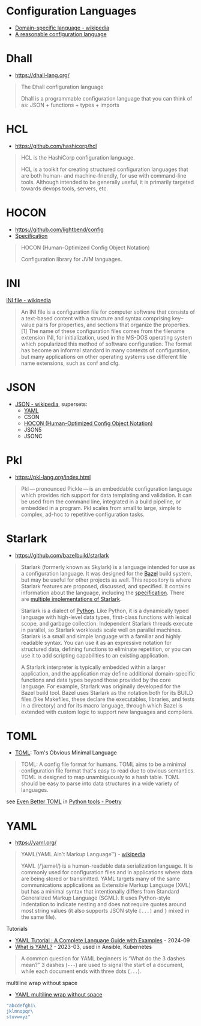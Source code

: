# Configuration Languages
* [Domain-specific language - wikipedia](https://en.wikipedia.org/wiki/Domain-specific_language)
* [A reasonable configuration language](https://news.ycombinator.com/item?id=39250320)



# Dhall
* https://dhall-lang.org/

> The Dhall configuration language
> 
> Dhall is a programmable configuration language that you can think of as: JSON + functions + types + imports

# HCL
* https://github.com/hashicorp/hcl

> HCL is the HashiCorp configuration language.
> 
> HCL is a toolkit for creating structured configuration languages that are both human- and machine-friendly, for use with command-line tools. Although intended to be generally useful, it is primarily targeted towards devops tools, servers, etc.

# HOCON
* https://github.com/lightbend/config
* [Specification](https://github.com/lightbend/config/blob/master/HOCON.md)

> HOCON (Human-Optimized Config Object Notation)
> 
> Configuration library for JVM languages.

# INI
[INI file - wikipedia](https://en.wikipedia.org/wiki/INI_file)

> An INI file is a configuration file for computer software that consists of a text-based content with a structure and syntax comprising key–value pairs for properties, and sections that organize the properties.[1] The name of these configuration files comes from the filename extension INI, for initialization, used in the MS-DOS operating system which popularized this method of software configuration. The format has become an informal standard in many contexts of configuration, but many applications on other operating systems use different file name extensions, such as conf and cfg.

# JSON
* [JSON - wikipedia](https://en.wikipedia.org/wiki/JSON), supersets:
	- [YAML](https://yaml.org/)
	- CSON
	- [HOCON (Human-Optimized Config Object Notation)](https://github.com/lightbend/config/blob/master/HOCON.md)
	- JSON5
	- JSONC

# Pkl
* https://pkl-lang.org/index.html

> Pkl — pronounced Pickle — is an embeddable configuration language which provides rich support for data templating and validation. It can be used from the command line, integrated in a build pipeline, or embedded in a program. Pkl scales from small to large, simple to complex, ad-hoc to repetitive configuration tasks.

# Starlark
* https://github.com/bazelbuild/starlark

> Starlark (formerly known as Skylark) is a language intended for use as a configuration language. It was designed for the [Bazel](https://bazel.build/) build system, but may be useful for other projects as well. This repository is where Starlark features are proposed, discussed, and specified. It contains information about the language, including the [specification](https://github.com/bazelbuild/starlark/blob/master/spec.md). There are [multiple implementations of Starlark](https://github.com/bazelbuild/starlark/blob/master/users.md).
>
> Starlark is a dialect of [Python](https://www.python.org/). Like Python, it is a dynamically typed language with high-level data types, first-class functions with lexical scope, and garbage collection. Independent Starlark threads execute in parallel, so Starlark workloads scale well on parallel machines. Starlark is a small and simple language with a familiar and highly readable syntax. You can use it as an expressive notation for structured data, defining functions to eliminate repetition, or you can use it to add scripting capabilities to an existing application.
> 
> A Starlark interpreter is typically embedded within a larger application, and the application may define additional domain-specific functions and data types beyond those provided by the core language. For example, Starlark was originally developed for the Bazel build tool. Bazel uses Starlark as the notation both for its BUILD files (like Makefiles, these declare the executables, libraries, and tests in a directory) and for its macro language, through which Bazel is extended with custom logic to support new languages and compilers.


# TOML
* [TOML](https://toml.io/en/): Tom's Obvious Minimal Language

> TOML: A config file format for humans.
TOML aims to be a minimal configuration file format that's easy to read due to obvious semantics. TOML is designed to map unambiguously to a hash table. TOML should be easy to parse into data structures in a wide variety of languages.

see [Even Better TOML](https://github.com/tamasfe/taplo) in [Python tools - Poetry](https://github.com/jargonzhou/learning-python/blob/main/tools/poetry/Poetry.md) 

# YAML
* https://yaml.org/

> YAML(YAML Ain't Markup Language™) - [wikipedia](https://en.wikipedia.org/wiki/YAML)
> 
> YAML (/ˈjæməl/) is a human-readable data serialization language. It is commonly used for configuration files and in applications where data are being stored or transmitted. YAML targets many of the same communications applications as Extensible Markup Language (XML) but has a minimal syntax that intentionally differs from Standard Generalized Markup Language (SGML). It uses Python-style indentation to indicate nesting and does not require quotes around most string values (it also supports JSON style `[...]` and `}` mixed in the same file).

Tutorials
* [YAML Tutorial : A Complete Language Guide with Examples](https://spacelift.io/blog/yaml) - 2024-09
* [What is YAML?](https://www.redhat.com/en/topics/automation/what-is-yaml) - 2023-03, used in Ansible, Kubernetes
> A common question for YAML beginners is “What do the 3 dashes mean?” 3 dashes (`---`) are used to signal the start of a document, while each document ends with three dots (`...`). 

multiline wrap without space
* [YAML multiline wrap without space](https://stackoverflow.com/questions/19168734/yaml-multiline-wrap-without-space)
```yaml
"abcdefghi\
jklmnopqr\
stuvwxyz"
```